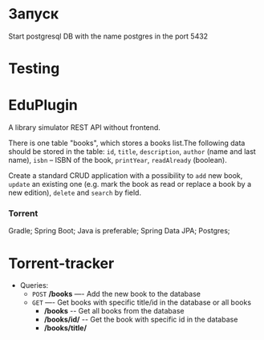 # Запуск

Start postgresql DB with the name postgres in the port 5432

# Testing


# EduPlugin

A library simulator REST API without frontend.

There is one table "books", which stores a books list.The following data should be stored in the table:
`id`, `title`, `description`, `author` (name and last name), `isbn` – ISBN of the book, `printYear`, `readAlready` (boolean).

Create a standard CRUD application with a possibility to `add` new book, `update` an existing one 
(e.g. mark the book as read or replace a book by a new edition), `delete` and `search` by field.

### Torrent

  Gradle;
  Spring Boot;
  Java is preferable;
  Spring Data JPA;
  Postgres;

# Torrent-tracker

* Queries:
    * `POST` **/books** <Book> —- Add the new book to the database 
    * `GET` —- Get books with specific title/id in the database or all books
      *   **/books** -- Get all books from the database
      *   **/books/id/<id>** -- Get the book with specific id in the database
      *   **/books/title/<title>** -- Get books with specific title in the database
      *   **/books/author/<author>**-- Get books with specific author in the database
      *   **/books/isbn/<isbn>** -- Get books with specific isbn in the database
      *   **/books/printYear/<printYear>** -- Get books with specific printYear in the database
      *   **/books/readAlready/<readAlready>** -- Get books with specific readAlready in the database
    * `PUT`**/books** <Book> —- Update the existing book in the database
    * `DELETE` **/books/<id>** —- Delete the  book from the database

# Deadline 

* 30.10.2022
